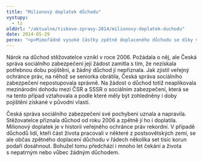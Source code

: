 ```yaml
---
title: "Milionový doplatek důchodu"
vystupy:
  - tz
oldUrl: "/aktualne/tiskove-zpravy-2014/milionovy-doplatek-duchodu"
date: 2014-05-29
perex: "<p>Mimořádně vysoké částky zpětně doplaceného důchodu se díky veřejnému ochránci práv dočkala stěžovatelka původem z bývalého státu Sovětského svazu, trvale žijící v České republice. </p>"
---
```


<!-- imported from the old website -->

<p>Nárok na důchod stěžovatelce vznikl v roce 2006. Požádala o něj, ale Česká správa sociálního zabezpečení její žádost zamítla s tím, že nezískala potřebnou dobu pojištění, a žádný důchod jí nepřiznala. Jak zjistil veřejný ochránce práv, na něhož se seniorka obrátila, Česká správa sociálního zabezpečení nepostupovala správně. Na žádost o důchod totiž neaplikovala mezinárodní dohodu mezi ČSR a SSSR o sociálním zabezpečení, která se na tento případ vztahovala a podle které měly být zohledněny i doby pojištění získané v původní vlasti.</p><p>Česká správa sociálního zabezpečení své pochybení uznala a napravila. Stěžovatelce přiznala důchod od roku 2006 a zpětně jí ho i doplatila. Milionový doplatek je v historii veřejného ochránce práv rekordní. V případě důchodů lidí, kteří část života pracovali v některé z postsovětských zemí, se ale občas zpětného doplacení důchodu v řádech několika set tisíc korun podaří dosáhnout. Bohužel tomu předchází i mnoho let čekání a života s nepatrným nebo vůbec žádným důchodem. </p>
